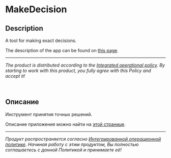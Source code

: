 # MakeDecision

## Description

A tool for making exact decisions.

The description of the app can be found on [this page](https://adslbarxatov.github.io/MakeDecision).

---

*The product is distributed according to the [Integrated operational policy](https://adslbarxatov.github.io/IOP).
By starting to work with this product, you fully agree with this Policy and accept it!*

&nbsp;



## Описание

Инструмент принятия точных решений.

Описание приложения можно найти на [этой странице](https://adslbarxatov.github.io/MakeDecision/ru).

---

*Продукт распространяется согласно [Интегрированной операционной политике](https://adslbarxatov.github.io/IOP/ru).
Начиная работу с этим продуктом, Вы полностью соглашаетесь с данной Политикой и принимаете её!*

